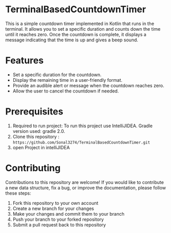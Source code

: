 # TerminalBasedCountdownTimer

This is a simple countdown timer implemented in Kotlin that runs in the terminal.
It allows you to set a specific duration and counts down the time until it reaches zero.
Once the countdown is complete, it displays a message indicating that the time is up and
gives a beep sound.

# Features

- Set a specific duration for the countdown.
- Display the remaining time in a user-friendly format.
- Provide an audible alert or message when the countdown reaches zero.
- Allow the user to cancel the countdown if needed.

# Prerequisites

1. Required to run project:
   To run this project use IntelliJIDEA.
   Gradle version used: gradle 2.0.
2. Clone this repository :
   `https://github.com/Sonal3274/TerminalBasedCountdownTimer.git`
3. open Project in intelliJIDEA

# Contributing

Contributions to this repository are welcome!
If you would like to contribute a new data structure, fix a bug, or
improve the documentation, please follow these steps:

1. Fork this repository to your own account
2. Create a new branch for your changes
3. Make your changes and commit them to your branch
4. Push your branch to your forked repository
5. Submit a pull request back to this repository